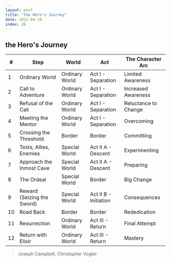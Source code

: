 ```yaml
---
layout: post
title: "the Hero's Journey"
date: 2021-04-10
index: 26
---
```



## the Hero's Journey

| # | Step | World | Act | The Character Arc |
|---|------|-------|-----|-------------------|
| 1 | Ordinary World | Ordinary World | Act I - Separation | Limited Awareness |
| 2 | Call to Adventure | Ordinary World | Act I - Separation | Increased Awareness |
| 3 | Refusal of the Call | Ordinary World | Act I - Separation | Reluctance to Change |
| 4 | Meeting the Mentor | Ordinary World | Act I - Separation | Overcoming |
| 5 | Crossing the Threshold | Border | Border | Committing |
| 6 | Tests, Allies, Enemies | Special World | Act II A - Descent | Experimenting |
| 7 | Approach the Inmost Cave | Special World | Act II A - Descent | Preparing |
| 8 | The Ordeal | Special World | Border | Big Change |
| 9 | Reward (Seizing the Sword) | Special World | Act II B - Initiation| Consequences |
| 10 | Road Back | Border | Border |  Rededication |
| 11 | Resurrection | Ordinary World | Act III - Return | Final Attempt |
| 12 | Return with Elixir | Ordinary World | Act III - Return | Mastery |

> Joseph Campbell, Christopher Vogler
